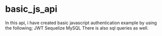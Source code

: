 # basic_js_api
In this api, i have created basic javascript authentication example by using the following;
JWT
Sequelize
MySQL
There is also sql queries as well.